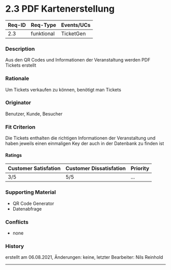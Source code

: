 # 2.3 PDF Kartenerstellung

| Req-ID | Req-Type | Events/UCs |
|--------|----------|------------|
| 2.3    |funktional| TicketGen  |

### Description
Aus den QR Codes und Informationen der Veranstaltung werden PDF Tickets erstellt

### Rationale
Um Tickets verkaufen zu können, benötigt man Tickets

### Originator
Benutzer, Kunde, Besucher

### Fit Criterion
Die Tickets enthalten die richtigen Informationen der Veranstaltung und haben jeweils einen einmaligen Key der auch in der Datenbank zu finden ist

#### Ratings
| Customer Satisfation | Customer Dissatisfation | Priority |
|----------------------|-------------------------|----------|
| 3/5                  | 5/5                     | ...      |

### Supporting Material
- QR Code Generator
- Datenabfrage

### Conflicts
- none

### History
erstellt am 06.08.2021, Änderungen: keine, letzter Bearbeiter: Nils Reinhold

---
